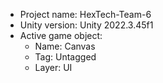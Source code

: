 <!-- UNITY CODE ASSIST INSTRUCTIONS START -->
- Project name: HexTech-Team-6
- Unity version: Unity 2022.3.45f1
- Active game object:
  - Name: Canvas
  - Tag: Untagged
  - Layer: UI
<!-- UNITY CODE ASSIST INSTRUCTIONS END -->